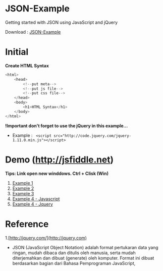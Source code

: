JSON-Example
============

Getting started with JSON using JavaScript and jQuery

Download : [JSON-Example](https://github.com/pesima/JSON-Example/archive/master.zip)

Initial
=======
**Create HTML Syntax**

```go
<html>
    <head>
        <!--put meta-->
        <!--put js file-->
        <!--put css file-->
    </head>
    <body>
        <h1>HTML Syntax</h1>
    </body>
</html>

```

**!Important don't forget to use the jQuery in this example...**

*   Example : ``` <script src="http://code.jquery.com/jquery-1.11.0.min.js"></script>```
   

Demo (http://jsfiddle.net)
==========================

**Tips: Link open new winddows. Ctrl + Clisk (Win)**

1. [Example 1](http://jsfiddle.net/essolo/h67fmbmj/)
2. [Example 2](http://jsfiddle.net/essolo/ghyfvtxq/)
3. [Example 3](http://jsfiddle.net/essolo/04n80c94/)
4. [Example 4 - Javascript](http://jsfiddle.net/essolo/qv6eyo51/)
5. [Example 4 - Jquery](http://jsfiddle.net/essolo/aryjc7z6/)
 
Reference
=========

1.[http://jquery.com/](http://jquery.com)


* JSON (JavaScript Object Notation) adalah format pertukaran data yang ringan, mudah dibaca dan ditulis oleh manusia, serta mudah diterjemahkan dan dibuat (generate) oleh komputer. Format ini dibuat berdasarkan bagian dari Bahasa Pemprograman JavaScript,
 
